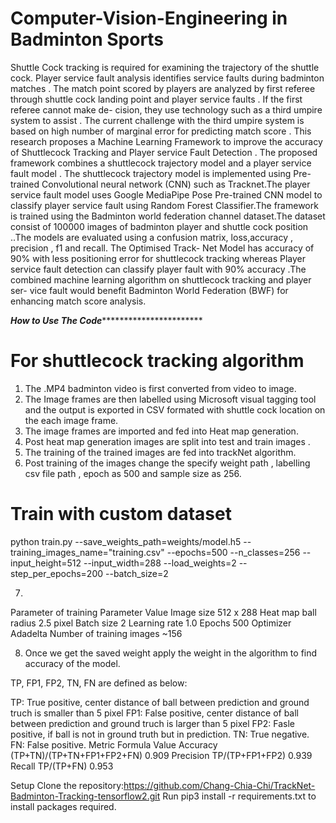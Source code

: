# Computer-Vision-Engineering in Badminton Sports 
Shuttle Cock tracking is required for examining the trajectory of the shuttle
cock. Player service fault analysis identifies service faults during badminton matches
. The match point scored by players are analyzed by first referee through shuttle
cock landing point and player service faults . If the first referee cannot make de-
cision, they use technology such as a third umpire system to assist . The current
challenge with the third umpire system is based on high number of marginal error
for predicting match score . This research proposes a Machine Learning Framework
to improve the accuracy of Shuttlecock Tracking and Player service Fault Detection
. The proposed framework combines a shuttlecock trajectory model and a player
service fault model . The shuttlecock trajectory model is implemented using Pre-
trained Convolutional neural network (CNN) such as Tracknet.The player service
fault model uses Google MediaPipe Pose Pre-trained CNN model to classify player
service fault using Random Forest Classifier.The framework is trained using the
Badminton world federation channel dataset.The dataset consist of 100000 images
of badminton player and shuttle cock position ..The models are evaluated using a
confusion matrix, loss,accuracy , precision , f1 and recall. The Optimised Track-
Net Model has accuracy of 90% with less positioning error for shuttlecock tracking
whereas Player service fault detection can classify player fault with 90% accuracy
.The combined machine learning algorithm on shuttlecock tracking and player ser-
vice fault would benefit Badminton World Federation (BWF) for enhancing match
score analysis.


*************************How to Use The Code************************************************

# For shuttlecock tracking algorithm
1) The .MP4 badminton video is first converted from video to image.
2) The Image frames are then labelled using Microsoft visual tagging tool  and the output is exported in CSV formated with shuttle cock location on the each image frame.
3) The image frames are imported and fed into Heat map generation.
4) Post heat map generation images are split into test and train images .
5) The training of the trained images are fed into trackNet algorithm.
6) Post training of the images change the specify weight path , labelling csv file path , epoch as 500 and  sample size as 256.   

# Train with custom dataset
python train.py --save_weights_path=weights/model.h5 --training_images_name="training.csv" --epochs=500 --n_classes=256 --  input_height=512 --input_width=288 --load_weights=2 --step_per_epochs=200 --batch_size=2

7) 


Parameter of training
Parameter	Value
Image size	512 x 288
Heat map ball radius	2.5 pixel
Batch size	2
Learning rate	1.0
Epochs	500
Optimizer	Adadelta
Number of training images	~156

8) Once we get the saved weight apply the weight in the algorithm to find accuracy of the model.

TP, FP1, FP2, TN, FN are defined as below:

TP: True positive, center distance of ball between prediction and ground truch is smaller than 5 pixel
FP1: False positive, center distance of ball between prediction and ground truch is larger than 5 pixel
FP2: Fasle positive, if ball is not in ground truth but in prediction.
TN: True negative.
FN: False positive.
Metric	Formula	Value
Accuracy	(TP+TN)/(TP+TN+FP1+FP2+FN)	0.909
Precision	TP/(TP+FP1+FP2)	0.939
Recall	TP/(TP+FN)	0.953


Setup
Clone the repository:https://github.com/Chang-Chia-Chi/TrackNet-Badminton-Tracking-tensorflow2.git
Run pip3 install -r requirements.txt to install packages required.

